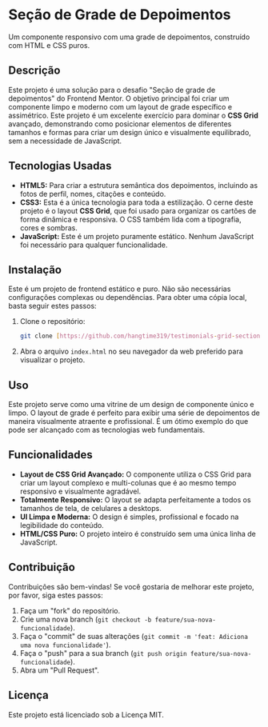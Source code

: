 # Seção de Grade de Depoimentos

Um componente responsivo com uma grade de depoimentos, construído com HTML e CSS puros.

## Descrição

Este projeto é uma solução para o desafio "Seção de grade de depoimentos" do Frontend Mentor. O objetivo principal foi criar um componente limpo e moderno com um layout de grade específico e assimétrico. Este projeto é um excelente exercício para dominar o **CSS Grid** avançado, demonstrando como posicionar elementos de diferentes tamanhos e formas para criar um design único e visualmente equilibrado, sem a necessidade de JavaScript.

## Tecnologias Usadas

* **HTML5:** Para criar a estrutura semântica dos depoimentos, incluindo as fotos de perfil, nomes, citações e conteúdo.
* **CSS3:** Esta é a única tecnologia para toda a estilização. O cerne deste projeto é o layout **CSS Grid**, que foi usado para organizar os cartões de forma dinâmica e responsiva. O CSS também lida com a tipografia, cores e sombras.
* **JavaScript:** Este é um projeto puramente estático. Nenhum JavaScript foi necessário para qualquer funcionalidade.

## Instalação

Este é um projeto de frontend estático e puro. Não são necessárias configurações complexas ou dependências. Para obter uma cópia local, basta seguir estes passos:

1.  Clone o repositório:
    ```bash
    git clone [https://github.com/hangtime319/testimonials-grid-section.git](https://github.com/hangtime319/testimonials-grid-section.git)
    ```
2.  Abra o arquivo `index.html` no seu navegador da web preferido para visualizar o projeto.

## Uso

Este projeto serve como uma vitrine de um design de componente único e limpo. O layout de grade é perfeito para exibir uma série de depoimentos de maneira visualmente atraente e profissional. É um ótimo exemplo do que pode ser alcançado com as tecnologias web fundamentais.

## Funcionalidades

* **Layout de CSS Grid Avançado:** O componente utiliza o CSS Grid para criar um layout complexo e multi-colunas que é ao mesmo tempo responsivo e visualmente agradável.
* **Totalmente Responsivo:** O layout se adapta perfeitamente a todos os tamanhos de tela, de celulares a desktops.
* **UI Limpa e Moderna:** O design é simples, profissional e focado na legibilidade do conteúdo.
* **HTML/CSS Puro:** O projeto inteiro é construído sem uma única linha de JavaScript.

## Contribuição

Contribuições são bem-vindas! Se você gostaria de melhorar este projeto, por favor, siga estes passos:

1.  Faça um "fork" do repositório.
2.  Crie uma nova branch (`git checkout -b feature/sua-nova-funcionalidade`).
3.  Faça o "commit" de suas alterações (`git commit -m 'feat: Adiciona uma nova funcionalidade'`).
4.  Faça o "push" para a sua branch (`git push origin feature/sua-nova-funcionalidade`).
5.  Abra um "Pull Request".

## Licença

Este projeto está licenciado sob a Licença MIT.
